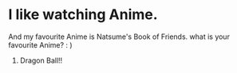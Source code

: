 # I like watching Anime.

And my favourite Anime is Natsume's Book of Friends. 
what is your favourite Anime? : )
1. Dragon Ball!!

